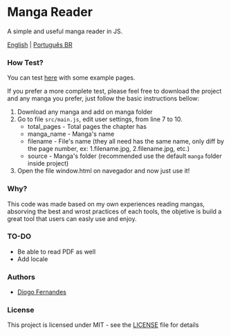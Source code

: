 # Manga Reader
A simple and useful manga reader in JS.

[English](https://github.com/dfop02/manga-reader/blob/main/README.md) | [Português BR](https://github.com/dfop02/manga-reader/blob/main/README.pt-BR.md)

### How Test?

You can test [here](https://dfop02.github.io/manga-reader/window.html) with some example pages.

If you prefer a more complete test, please feel free to download the project and any manga you prefer, just follow the basic instructions bellow:


1. Download any manga and add on manga folder
2. Go to file `src/main.js`, edit user settings, from line 7 to 10.
    - total_pages - Total pages the chapter has
    - manga_name - Manga's name
    - filename - File's name (they all need has the same name, only diff by the page number, ex: 1.filename.jpg, 2.filename.jpg, etc.)
    - source - Manga's folder (recommended use the default `manga` folder inside project)
3. Open the file window.html on navegador and now just use it!

### Why?

This code was made based on my own experiences reading mangas, absorving the best and wrost practices of each tools, the objetive is build a great tool that users can easly use and enjoy.

### TO-DO

- Be able to read PDF as well
- Add locale

### Authors

* [Diogo Fernandes](https://github.com/dfop02)

### License

This project is licensed under MIT - see the [LICENSE](LICENSE) file for details
